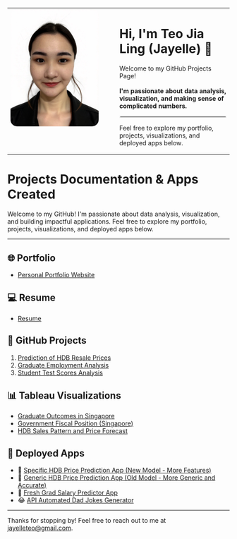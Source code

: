 <table>
  <tr>
    <td width="220" valign="top">
      <img src="https://raw.githubusercontent.com/jayelle0609/Portfolio/main/hero-bannerr.jpg" alt="Jia Ling" width="200" style="border-radius: 15px;" />
    </td>
    <td valign="top" style="padding-left: 20px;">
      <h1>Hi, I'm Teo Jia Ling (Jayelle) 👋</h1>
      <p>Welcome to my GitHub Projects Page! <br><br><b> I'm passionate about data analysis, visualization, and making sense of complicated numbers. </b>
        <hr style="border:2px solid #eee;" />
         Feel free to explore my portfolio, projects, visualizations, and deployed apps below.</p>
    </td>
  </tr>
</table>


# Projects Documentation & Apps Created 

Welcome to my GitHub! I'm passionate about data analysis, visualization, and building impactful applications. Feel free to explore my portfolio, projects, visualizations, and deployed apps below.

---

## 🌐 Portfolio
- [Personal Portfolio Website](https://jayelle0609.github.io/jialing/)

## 💻 Resume
- [Resume](https://drive.google.com/file/d/1Rq7kx1UOF96GE26drsnB5flgt6iCxdYP/view?usp=drive_link)

## 📂 GitHub Projects
1. [Prediction of HDB Resale Prices](https://github.com/jayelle0609/HDB_Historical_Price_Analysis/tree/main)  
2. [Graduate Employment Analysis](https://github.com/jayelle0609/Graduate_Employment_Analysis)  
3. [Student Test Scores Analysis](https://github.com/jayelle0609/Test_scores_analysis)  

## 📊 Tableau Visualizations
- [Graduate Outcomes in Singapore](https://public.tableau.com/app/profile/jialingteo/viz/GraduateOutcomesinSingapore/GrowthinHigherEducationParticipation19822023)
- [Government Fiscal Position (Singapore)](https://public.tableau.com/app/profile/jialingteo/viz/GovernmentFiscalPositionSingapore/GovernmentExpenditureReportbyType)
- [HDB Sales Pattern and Price Forecast](https://public.tableau.com/app/profile/jialingteo/viz/HDBSalesPatternandPriceForecast/HDBHistoricalSalesAnalysisForecast)

## 🚀 Deployed Apps
- 🤖 [Specific HDB Price Prediction App (New Model - More Features)](https://jayellehdbspecific.streamlit.app/)  
- 🤖 [Generic HDB Price Prediction App (Old Model - More Generic and Accurate)](https://jayellehdbgeneral.streamlit.app/)  
- 💼 [Fresh Grad Salary Predictor App](https://jayellesalary.streamlit.app/)  
- 😂 [API Automated Dad Jokes Generator](https://jayelledadjokes.streamlit.app/)

---

Thanks for stopping by! Feel free to reach out to me at jayelleteo@gmail.com.

